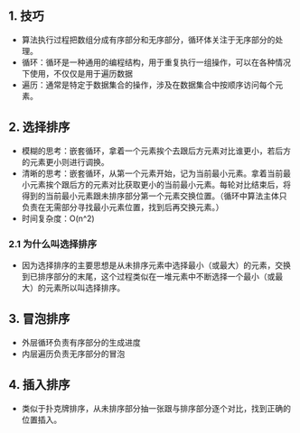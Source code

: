 ## 1. 技巧
 * 算法执行过程把数组分成有序部分和无序部分，循环体关注于无序部分的处理。
 * 循环：循环是一种通用的编程结构，用于重复执行一组操作，可以在各种情况下使用，不仅仅是用于遍历数据
 * 遍历：通常是特定于数据集合的操作，涉及在数据集合中按顺序访问每个元素。

## 2. 选择排序
 * 模糊的思考：嵌套循环，拿着一个元素挨个去跟后方元素对比谁更小，若后方的元素更小则进行调换。
 * 清晰的思考：嵌套循环，从第一个元素开始，记为当前最小元素。拿着当前最小元素挨个跟后方的元素对比获取更小的当前最小元素。每轮对比结束后，将得到的当前最小元素跟未排序部分第一个元素交换位置。（循环中算法主体只负责在无需部分寻找最小元素位置，找到后再交换元素。）
 * 时间复杂度：O(n^2)
### 2.1 为什么叫选择排序
 * 因为选择排序的主要思想是从未排序元素中选择最小（或最大）的元素，交换到已排序部分的末尾，这个过程类似在一堆元素中不断选择一个最小（或最大）的元素所以叫选择排序。

## 3. 冒泡排序
 * 外层循环负责有序部分的生成进度
 * 内层遍历负责无序部分的冒泡

## 4. 插入排序
 * 类似于扑克牌排序，从未排序部分抽一张跟与排序部分逐个对比，找到正确的位置插入。
